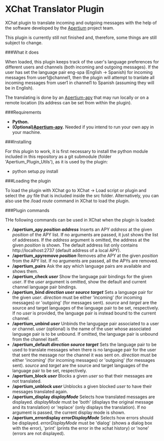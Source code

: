 XChat Translator Plugin
=======================

XChat plugin to translate incoming and outgoing messages with the help of the software developed by the [Apertium](http://www.apertium.org/ "Apertium") project team.

This plugin is currently still not finished and, therefore, some things are still subject to change.

###What it does

When loaded, this plugin keeps track of the user's language preferences for different users and channels (both incoming and outgoing messages). If the user has set the language pair eng-spa (English -> Spanish) for incoming messages from user1@channel1, then the plugin will attempt to tranlate all incoming messages from user1 in channel1 to Spanish (assuming they will be in English).

The translating is done by an [Apertium-apy](http://wiki.apertium.org/wiki/Apy "Apertium-apy") that may run locally or on a remote location (its address can be set from within the plugin).

###Requirements

* **Python.**
* **(Optional)[Apertium-apy](http://wiki.apertium.org/wiki/Apy "Apertium-apy").** Needed if you intend to run your own apy in your machine.

###Installing

For this plugin to work, it is first necessary to install the python module included in this repository as a git submodule (folder 'Apertium_Plugin_Utils'), as it is used by the plugin:

* python setup.py install

###Loading the plugin

To load the plugin with XChat go to XChat -> Load script or plugin and select the .py file that is included inside the src folder. Alternatively, you can also use the /load *route* command in XChat to load the plugin.

###Plugin commands

THe following commands can be used in XChat when the plugin is loaded:

* **/apertium_apy _position_ _address_** Inserts an APY *address* at the given *position* of the APY list. If no arguments are passed, it just shows the list of addresses. If the *address* argument is omitted, the address at the given *position* is shown. The default address list only contains http://localhost:2737 (default address of a local APY).
* **/apertium_apyremove _position_** Removes athe APY at the given *position* from the APY list. If no arguments are passed, all the APYs are removed.
* **/apertium_pairs** Ask the apy which language pairs are available and shows them.
* **/apertium_check _user_** Show the language pair bindings for the given *user*. If the *user* argument is omitted, show the default and current channel language pair bindings.
* **/apertium_bind _direction_ _user_ _source_ _target_** Sets a language pair for the given *user*. *direction* must be either 'incoming' (for incoming messages) or 'outgoing' (for messages sent). *source* and *target* are the source and target languages of the language pair to be set, respectively. If no *user* is provided, the language pair is instead bound to the current channel.
* **/apertium_unbind _user_** Unbinds the langugage pair associated to a user or channel. *user* (optional) is the name of the user whose associated language pair is to be unbound. If omitted, the language pair is unbound from the channel itself.
* **/apertium_default _direction_ _source_ _target_** Sets the language pair to be used to translate messages when there is no language pair for the user that sent the message nor the channel it was sent on. *direction* must be either 'incoming' (for incoming messages) or 'outgoing' (for messages sent). *source* and *target* are the source and target languages of the language pair to be set, respectively.
* **/apertium_block _user_** Blocks a given *user* so that their messages are not translated.
* **/apertium_unblock _user_** Unblocks a given blocked *user* to have their messages translated again.
* **/apertium_display _displayMode_** Selects how translated messages are displayed. _displayMode_ must be 'both' (displays the original message and its translation) or 'replace' (only displays the translation). If no argument is passed, the current display mode is shown.
* **/apertium_errordisplay _errorDisplayMode_** Selects how errors should be displayed. *errorDisplayMode* must be 'dialog' (shows a dialog box with the error), 'print' (prints the error in the xchat history) or 'none' (errors are not displayed).
